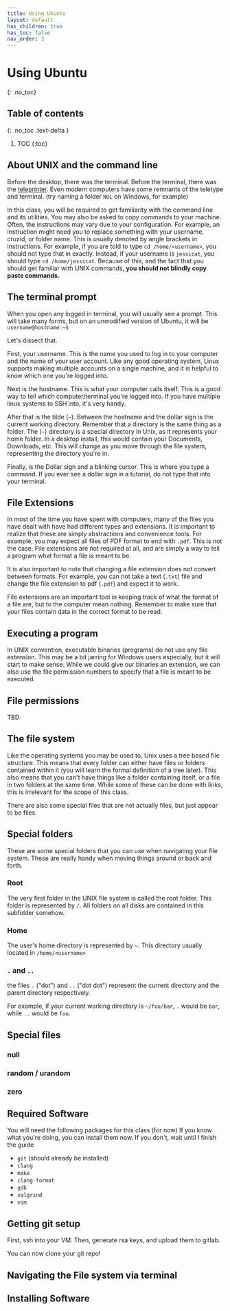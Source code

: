 ```yaml
---
title: Using Ubuntu
layout: default
has_children: true
has_toc: false
nav_order: 3
---
```


# Using Ubuntu
{: .no_toc}
## Table of contents
{: .no_toc .text-delta }

1. TOC
{:toc}


## About UNIX and the command line
Before the desktop, there was the terminal. Before the terminal, there was the [teleprinter](https://en.wikipedia.org/wiki/Teleprinter). Even modern computers have some remnants of the teletype and terminal. (try naming a folder `NUL` on Windows, for example)

In this class, you will be required to get familiarity with the command line and its utilities. You may also be asked to copy commands to your machine. Often, the instructions may vary due to your configuration. For example, an instruction might need you to replace something with your username, cruzid, or folder name. This is usually denoted by angle brackets in instructions. For example, if you are told to type `cd /home/<username>`, you should not type that in exactly. Instead, if your username is `jessicat`, you should type `cd /home/jessicat`. Because of this, and the fact that you should get familiar with UNIX commands, **you should not blindly copy paste commands.**

## The terminal prompt
When you open any logged in terminal, you will usually see a prompt. This will take many forms, but on an unmodified version of Ubuntu, it will be 
`username@hostname:~$`

Let's dissect that. 

First, your username. This is the name you used to log in to your computer and the name of your user account. Like any good operating system, Linux supports making multiple accounts on a single machine, and it is helpful to know which one you're logged into. 

Next is the hostname. This is what your computer calls itself. This is a good way to tell which computer/terminal you're logged into. If you have multiple linux systems to SSH into, it's very handy. 

After that is the tilde (`~`). Between the hostname and the dollar sign is the current working directory. Remember that a directory is the same thing as a folder. The (`~`) directory is a special directory in Unix, as it represents your home folder. In a desktop install, this would contain your Documents, Downloads, etc. This will change as you move through the file system, representing the directory you're in.

Finally, is the Dollar sign and a blinking cursor. This is where you type a command. If you ever see a dollar sign in a tutorial, do not type that into your terminal.


## File Extensions

In most of the time you have spent with computers, many of the files you have dealt with have had different types and extensions. It is important to realize that these are simply abstractions and convenience tools. For example, you may expect all files of PDF format to end with `.pdf`. This is not the case. File extensions are not required at all, and are simply a way to tell a program what format a file is meant to be. 

It is also important to note that changing a file extension does not convert between formats. For example, you can not take a text (`.txt`) file and change the file extension to pdf (`.pdf`) and expect it to work.

File extensions are an important tool in keeping track of what the format of a file are, but to the computer mean nothing. Remember to make sure that your files contain data in the correct format to be read. 

## Executing a program
In UNIX convention, executable binaries (programs) do not use any file extension. This may be a bit jarring for Windows users especially, but it will start to make sense. While we could give our binaries an extension, we can also use the file permission numbers to specify that a file is meant to be executed. 

## File permissions
TBD

## The file system
Like the operating systems you may be used to, Unix uses a tree based file structure. This means that every folder can either have files or folders contained within it (you will learn the formal definition of a tree later). This also means that you can't have things like a folder containing itself, or a file in two folders at the same time. While some of these can be done with links, this is irrelevant for the scope of this class. 

There are also some special files that are not actually files, but just appear to be files. 

## Special folders
These are some special folders that you can use when navigating your file system. These are really handy when moving things around or back and forth. 

### Root
The very first folder in the UNIX file system is called the root folder. This folder is represented by `/`. All folders on all disks are contained in this subfolder somehow. 

### Home
The user's home directory is represented by `~`. This directory usually located in `/home/<username>`

### `.` and `..`
the files `.` ("dot") and `..` ("dot dot") represent the current directory and the parent directory respectively. 

For example, if your current working directory is `~/foo/bar`, `.` would be `bar`, while `..` would be `foo`.

## Special files

### null

### random / urandom

### zero

## Required Software
You will need the following packages for this class (for now)
If you know what you're doing, you can install them now. If you don't, wait until I finish the guide

- `git` (should already be installed)
- `clang`
- `make`
- `clang-format`
- `gdb`
- `valgrind`
- `vim`


## Getting git setup

First, ssh into your VM. Then, generate rsa keys, and upload them to gitlab.

You can now clone your git repo!


## Navigating the File system via terminal

## Installing Software


